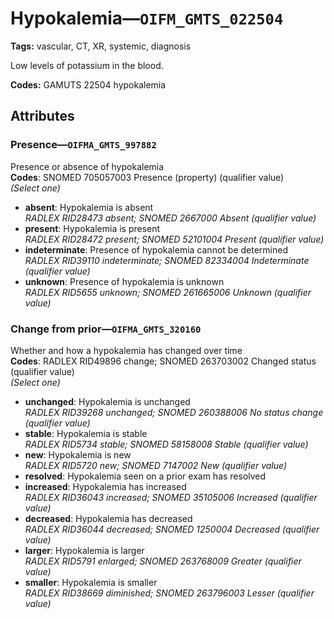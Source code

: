 # Hypokalemia—`OIFM_GMTS_022504`

**Tags:** vascular, CT, XR, systemic, diagnosis

Low levels of potassium in the blood.

**Codes:** GAMUTS 22504 hypokalemia

## Attributes

### Presence—`OIFMA_GMTS_997882`

Presence or absence of hypokalemia  
**Codes**: SNOMED 705057003 Presence (property) (qualifier value)  
*(Select one)*

- **absent**: Hypokalemia is absent  
_RADLEX RID28473 absent; SNOMED 2667000 Absent (qualifier value)_
- **present**: Hypokalemia is present  
_RADLEX RID28472 present; SNOMED 52101004 Present (qualifier value)_
- **indeterminate**: Presence of hypokalemia cannot be determined  
_RADLEX RID39110 indeterminate; SNOMED 82334004 Indeterminate (qualifier value)_
- **unknown**: Presence of hypokalemia is unknown  
_RADLEX RID5655 unknown; SNOMED 261665006 Unknown (qualifier value)_

### Change from prior—`OIFMA_GMTS_320160`

Whether and how a hypokalemia has changed over time  
**Codes**: RADLEX RID49896 change; SNOMED 263703002 Changed status (qualifier value)  
*(Select one)*

- **unchanged**: Hypokalemia is unchanged  
_RADLEX RID39268 unchanged; SNOMED 260388006 No status change (qualifier value)_
- **stable**: Hypokalemia is stable  
_RADLEX RID5734 stable; SNOMED 58158008 Stable (qualifier value)_
- **new**: Hypokalemia is new  
_RADLEX RID5720 new; SNOMED 7147002 New (qualifier value)_
- **resolved**: Hypokalemia seen on a prior exam has resolved  
- **increased**: Hypokalemia has increased  
_RADLEX RID36043 increased; SNOMED 35105006 Increased (qualifier value)_
- **decreased**: Hypokalemia has decreased  
_RADLEX RID36044 decreased; SNOMED 1250004 Decreased (qualifier value)_
- **larger**: Hypokalemia is larger  
_RADLEX RID5791 enlarged; SNOMED 263768009 Greater (qualifier value)_
- **smaller**: Hypokalemia is smaller  
_RADLEX RID38669 diminished; SNOMED 263796003 Lesser (qualifier value)_